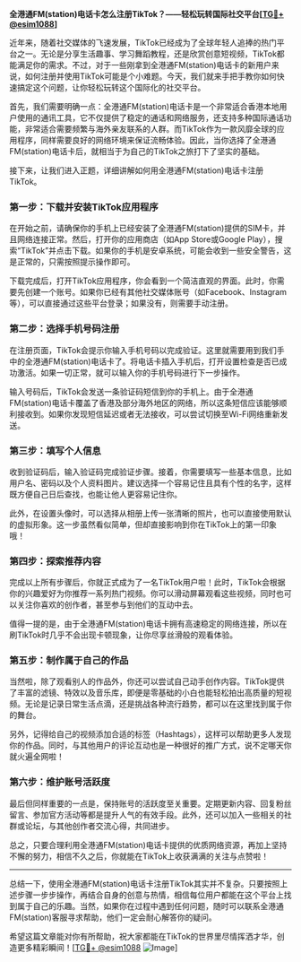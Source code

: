 **全港通FM(station)电话卡怎么注册TikTok？——轻松玩转国际社交平台[[TG💪+ @esim1088](https://t.me/s/esim1088)]**

近年来，随着社交媒体的飞速发展，TikTok已经成为了全球年轻人追捧的热门平台之一。无论是分享生活趣事、学习舞蹈教程，还是欣赏创意短视频，TikTok都能满足你的需求。不过，对于一些刚拿到全港通FM(station)电话卡的新用户来说，如何注册并使用TikTok可能是个小难题。今天，我们就来手把手教你如何快速搞定这个问题，让你轻松玩转这个国际化的社交平台。

首先，我们需要明确一点：全港通FM(station)电话卡是一个非常适合香港本地用户使用的通讯工具，它不仅提供了稳定的通话和网络服务，还支持多种国际通话功能，非常适合需要频繁与海外亲友联系的人群。而TikTok作为一款风靡全球的应用程序，同样需要良好的网络环境来保证流畅体验。因此，当你选择了全港通FM(station)电话卡后，就相当于为自己的TikTok之旅打下了坚实的基础。

接下来，让我们进入正题，详细讲解如何用全港通FM(station)电话卡注册TikTok。

### **第一步：下载并安装TikTok应用程序**

在开始之前，请确保你的手机上已经安装了全港通FM(station)提供的SIM卡，并且网络连接正常。然后，打开你的应用商店（如App Store或Google Play），搜索“TikTok”并点击下载。如果你的手机是安卓系统，可能会收到一些安全警告，这是正常的，只需按照提示操作即可。

下载完成后，打开TikTok应用程序，你会看到一个简洁直观的界面。此时，你需要先创建一个账号。如果你已经有其他社交媒体账号（如Facebook、Instagram等），可以直接通过这些平台登录；如果没有，则需要手动注册。

### **第二步：选择手机号码注册**

在注册页面，TikTok会提示你输入手机号码以完成验证。这里就需要用到我们手中的全港通FM(station)电话卡了。将电话卡插入手机后，打开设置检查是否已成功激活。如果一切正常，就可以输入你的手机号码进行下一步操作。

输入号码后，TikTok会发送一条验证码短信到你的手机上。由于全港通FM(station)电话卡覆盖了香港及部分海外地区的网络，所以这条短信应该能够顺利接收到。如果你发现短信延迟或者无法接收，可以尝试切换至Wi-Fi网络重新发送。

### **第三步：填写个人信息**

收到验证码后，输入验证码完成验证步骤。接着，你需要填写一些基本信息，比如用户名、密码以及个人资料图片。建议选择一个容易记住且具有个性的名字，这样既方便自己日后查找，也能让他人更容易记住你。

此外，在设置头像时，可以选择从相册上传一张清晰的照片，也可以直接使用默认的虚拟形象。这一步虽然看似简单，但却直接影响到你在TikTok上的第一印象哦！

### **第四步：探索推荐内容**

完成以上所有步骤后，你就正式成为了一名TikTok用户啦！此时，TikTok会根据你的兴趣爱好为你推荐一系列热门视频。你可以滑动屏幕观看这些视频，同时也可以关注你喜欢的创作者，甚至参与到他们的互动中去。

值得一提的是，由于全港通FM(station)电话卡拥有高速稳定的网络连接，所以在刷TikTok时几乎不会出现卡顿现象，让你尽享丝滑般的观看体验。

### **第五步：制作属于自己的作品**

当然啦，除了观看别人的作品外，你还可以尝试自己动手创作内容。TikTok提供了丰富的滤镜、特效以及音乐库，即便是零基础的小白也能轻松拍出高质量的短视频。无论是记录日常生活点滴，还是挑战各种流行趋势，都可以在这里找到属于你的舞台。

另外，记得给自己的视频添加合适的标签（Hashtags），这样可以帮助更多人发现你的作品。同时，与其他用户的评论互动也是一种很好的推广方式，说不定哪天你就火遍全网啦！

### **第六步：维护账号活跃度**

最后但同样重要的一点是，保持账号的活跃度至关重要。定期更新内容、回复粉丝留言、参加官方活动等都是提升人气的有效手段。此外，还可以加入一些相关的社群或论坛，与其他创作者交流心得，共同进步。

总之，只要合理利用全港通FM(station)电话卡提供的优质网络资源，再加上坚持不懈的努力，相信不久之后，你就能在TikTok上收获满满的关注与点赞啦！

---

总结一下，使用全港通FM(station)电话卡注册TikTok其实并不复杂。只要按照上述步骤一步步操作，再结合自身的创意与热情，相信每位用户都能在这个平台上找到属于自己的乐趣。当然，如果你在过程中遇到任何问题，随时可以联系全港通FM(station)客服寻求帮助，他们一定会耐心解答你的疑问。

希望这篇文章能对你有所帮助，祝大家都能在TikTok的世界里尽情挥洒才华，创造更多精彩瞬间！[[TG💪+ @esim1088](https://t.me/s/esim1088) ![Image](https://i.postimg.cc/4NQfJmqS/Snipaste-2025-05-13-00-14-12.png)]